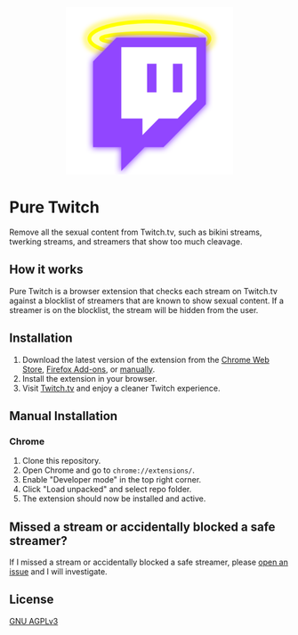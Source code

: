 <p align="center">
  <img src="logo.png" alt="Pure Twitch Logo" width="300"/>
</p>

# Pure Twitch

Remove all the sexual content from Twitch.tv, such as bikini streams, twerking streams, and streamers that show too much cleavage.

## How it works

Pure Twitch is a browser extension that checks each stream on Twitch.tv against a blocklist of streamers that are known to show sexual content. If a streamer is on the blocklist, the stream will be hidden from the user.

## Installation

1. Download the latest version of the extension from the [Chrome Web Store](https://chromewebstore.google.com/detail/ejihgokacjmjhihjppdomnagfilijfke/), [Firefox Add-ons](https://addons.mozilla.org/en-US/firefox/addon/pure-twitch/), or [manually](#manual-installation).
2. Install the extension in your browser.
3. Visit [Twitch.tv](https://www.twitch.tv/) and enjoy a cleaner Twitch experience.

## Manual Installation

### Chrome

1. Clone this repository.
2. Open Chrome and go to `chrome://extensions/`.
3. Enable "Developer mode" in the top right corner.
4. Click "Load unpacked" and select repo folder.
5. The extension should now be installed and active.

## Missed a stream or accidentally blocked a safe streamer?

If I missed a stream or accidentally blocked a safe streamer, please [open an issue](https://github.com/Atlas7005/puretwitch/issues/new) and I will investigate.

## License

[GNU AGPLv3](https://choosealicense.com/licenses/agpl-3.0/)
